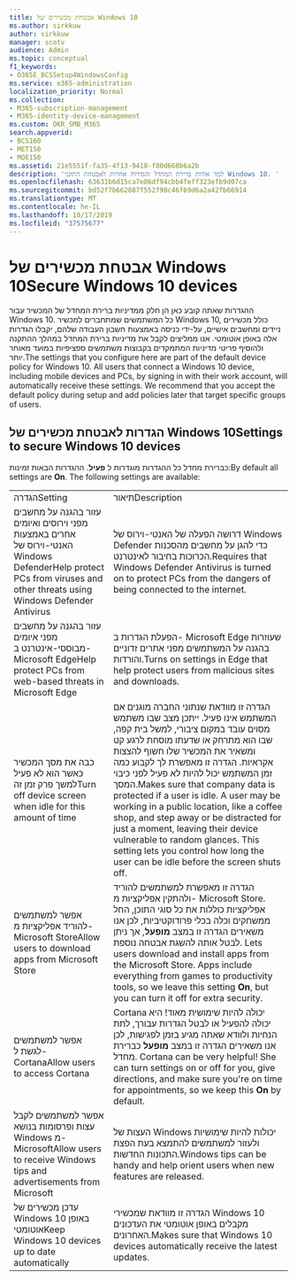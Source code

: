 ```yaml
---
title: אבטחת מכשירים של Windows 10
ms.author: sirkkuw
author: sirkkuw
manager: scotv
audience: Admin
ms.topic: conceptual
f1_keywords:
- O365E_BCSSetup4WindowsConfig
ms.service: o365-administration
localization_priority: Normal
ms.collection:
- M365-subscription-management
- M365-identity-device-management
ms.custom: OKR_SMB_M365
search.appverid:
- BCS160
- MET150
- MOE150
ms.assetid: 21e5551f-fa35-4f13-9418-f80d668b6a2b
description: 'למד אודות ברירת המחדל והגדרות אחרות לאבטחת התקני Windows 10. '
ms.openlocfilehash: 63631b6d15ca7e86df94cbb4feff323efb9d07ca
ms.sourcegitcommit: bd52f7b662887f552f90c46f69d6a2a42fb66914
ms.translationtype: MT
ms.contentlocale: he-IL
ms.lasthandoff: 10/17/2019
ms.locfileid: "37575677"
---
```

# <a name="secure-windows-10-devices"></a><span data-ttu-id="1f803-103">אבטחת מכשירים של Windows 10</span><span class="sxs-lookup"><span data-stu-id="1f803-103">Secure Windows 10 devices</span></span>

<span data-ttu-id="1f803-p101">ההגדרות שאתה קובע כאן הן חלק ממדיניות ברירת המחדל של המכשיר עבור Windows 10. כל המשתמשים שמתחברים למכשיר Windows 10, כולל מכשירים ניידים ומחשבים אישיים, על-ידי כניסה באמצעות חשבון העבודה שלהם, יקבלו הגדרות אלה באופן אוטומטי. אנו ממליצים לקבל את מדיניות ברירת המחדל במהלך ההתקנה ולהוסיף פריטי מדיניות המתמקדים בקבוצות משתמשים ספציפיות במועד מאוחר יותר.</span><span class="sxs-lookup"><span data-stu-id="1f803-p101">The settings that you configure here are part of the default device policy for Windows 10. All users that connect a Windows 10 device, including mobile devices and PCs, by signing in with their work account, will automatically receive these settings. We recommend that you accept the default policy during setup and add policies later that target specific groups of users.</span></span>
  
## <a name="settings-to-secure-windows-10-devices"></a><span data-ttu-id="1f803-107">הגדרות לאבטחת מכשירים של Windows 10</span><span class="sxs-lookup"><span data-stu-id="1f803-107">Settings to secure Windows 10 devices</span></span>

<span data-ttu-id="1f803-p102">כברירת מחדל כל ההגדרות מוגדרות ל **פעיל**. ההגדרות הבאות זמינות:</span><span class="sxs-lookup"><span data-stu-id="1f803-p102">By default all settings are **On**. The following settings are available:</span></span>
  
|||
|:-----|:-----|
|<span data-ttu-id="1f803-110">הגדרה</span><span class="sxs-lookup"><span data-stu-id="1f803-110">Setting</span></span>  <br/> |<span data-ttu-id="1f803-111">תיאור</span><span class="sxs-lookup"><span data-stu-id="1f803-111">Description</span></span>  <br/> |
|<span data-ttu-id="1f803-112">עזור בהגנה על מחשבים מפני וירוסים ואיומים אחרים באמצעות האנטי-וירוס של Windows Defender</span><span class="sxs-lookup"><span data-stu-id="1f803-112">Help protect PCs from viruses and other threats using Windows Defender Antivirus</span></span>  <br/> |<span data-ttu-id="1f803-113">דרושה הפעלה של האנטי-וירוס של Windows Defender כדי להגן על מחשבים מהסכנות הכרוכות בחיבור לאינטרנט.</span><span class="sxs-lookup"><span data-stu-id="1f803-113">Requires that Windows Defender Antivirus is turned on to protect PCs from the dangers of being connected to the internet.</span></span>  <br/> |
|<span data-ttu-id="1f803-114">עזור בהגנה על מחשבים מפני איומים מבוססי-אינטרנט ב- Microsoft Edge</span><span class="sxs-lookup"><span data-stu-id="1f803-114">Help protect PCs from web-based threats in Microsoft Edge</span></span>  <br/> |<span data-ttu-id="1f803-115">הפעלת הגדרות ב- Microsoft Edge שעוזרות בהגנה על המשתמשים מפני אתרים זדוניים והורדות.</span><span class="sxs-lookup"><span data-stu-id="1f803-115">Turns on settings in Edge that help protect users from malicious sites and downloads.</span></span>  <br/> |
|<span data-ttu-id="1f803-116">כבה את מסך המכשיר כאשר הוא לא פעיל למשך פרק זמן זה</span><span class="sxs-lookup"><span data-stu-id="1f803-116">Turn off device screen when idle for this amount of time</span></span>  <br/> |<span data-ttu-id="1f803-p103">הגדרה זו מוודאת שנתוני החברה מוגנים אם המשתמש אינו פעיל. ייתכן מצב שבו משתמש מסוים עובד במקום ציבורי, למשל בית קפה, שבו הוא מתרחק או שדעתו מוסחת לרגע קט ומשאיר את המכשיר שלו חשוף להצצות אקראיות. הגדרה זו מאפשרת לך לקבוע כמה זמן המשתמש יכול להיות לא פעיל לפני כיבוי המסך.</span><span class="sxs-lookup"><span data-stu-id="1f803-p103">Makes sure that company data is protected if a user is idle. A user may be working in a public location, like a coffee shop, and step away or be distracted for just a moment, leaving their device vulnerable to random glances. This setting lets you control how long the user can be idle before the screen shuts off.</span></span>  <br/> |
|<span data-ttu-id="1f803-120">אפשר למשתמשים להוריד אפליקציות מ- Microsoft Store</span><span class="sxs-lookup"><span data-stu-id="1f803-120">Allow users to download apps from Microsoft Store</span></span>  <br/> |<span data-ttu-id="1f803-p104">הגדרה זו מאפשרת למשתמשים להוריד ולהתקין אפליקציות מ- Microsoft Store. אפליקציות כוללות את כל סוגי התוכן, החל ממשחקים וכלה בכלי פרודוקטיביות, לכן אנו משאירים הגדרה זו במצב **מופעל**, אך ניתן לבטל אותה להשגת אבטחה נוספת.  </span><span class="sxs-lookup"><span data-stu-id="1f803-p104">Lets users download and install apps from the Microsoft Store. Apps include everything from games to productivity tools, so we leave this setting **On**, but you can turn it off for extra security.  </span></span><br/> |
|<span data-ttu-id="1f803-123">אפשר למשתמשים לגשת ל- Cortana</span><span class="sxs-lookup"><span data-stu-id="1f803-123">Allow users to access Cortana</span></span>  <br/> |<span data-ttu-id="1f803-p105">Cortana יכולה להיות שימושית מאוד! היא יכולה להפעיל או לבטל הגדרות עבורך, לתת הנחיות ולוודא שאתה מגיע בזמן לפגישות, לכן אנו משאירים הגדרה זו במצב **מופעל** כברירת מחדל.  </span><span class="sxs-lookup"><span data-stu-id="1f803-p105">Cortana can be very helpful! She can turn settings on or off for you, give directions, and make sure you're on time for appointments, so we keep this **On** by default.  </span></span><br/> |
|<span data-ttu-id="1f803-126">אפשר למשתמשים לקבל עצות ופרסומות בנושא Windows מ- Microsoft</span><span class="sxs-lookup"><span data-stu-id="1f803-126">Allow users to receive Windows tips and advertisements from Microsoft</span></span>  <br/> |<span data-ttu-id="1f803-127">העצות של Windows יכולות להיות שימושיות ולעזור למשתמשים להתמצא בעת הפצת התכונות החדשות.</span><span class="sxs-lookup"><span data-stu-id="1f803-127">Windows tips can be handy and help orient users when new features are released.</span></span>  <br/> |
|<span data-ttu-id="1f803-128">עדכן מכשירים של Windows 10 באופן אוטומטי</span><span class="sxs-lookup"><span data-stu-id="1f803-128">Keep Windows 10 devices up to date automatically</span></span>  <br/> |<span data-ttu-id="1f803-129">הגדרה זו מוודאת שמכשירי Windows 10 מקבלים באופן אוטומטי את העדכונים האחרונים.</span><span class="sxs-lookup"><span data-stu-id="1f803-129">Makes sure that Windows 10 devices automatically receive the latest updates.</span></span>  <br/> |
   


